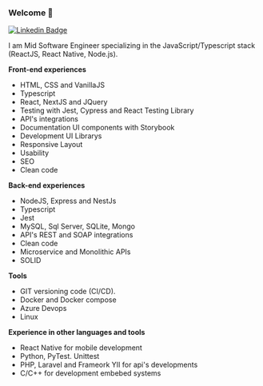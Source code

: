 ### Welcome 👋

[![Linkedin Badge](https://img.shields.io/badge/-LinkedIn-blue?style=flat-square&logo=Linkedin&logoColor=white&link=https://www.linkedin.com/in/igor-targino/)](https://www.linkedin.com/in/igor-targino/)

I am Mid Software Engineer specializing in the JavaScript/Typescript stack (ReactJS, React Native, Node.js).

**Front-end experiences**
- HTML, CSS and VanillaJS
- Typescript
- React, NextJS and JQuery
- Testing with Jest, Cypress and React Testing Library
- API's integrations
- Documentation UI components with Storybook
- Development UI Librarys
- Responsive Layout
- Usability
- SEO
- Clean code

**Back-end experiences**
- NodeJS, Express and NestJs
- Typescript
- Jest
- MySQL, Sql Server, SQLite, Mongo
- API's REST and SOAP integrations
- Clean code
- Microservice and Monolithic APIs
- SOLID

**Tools**
- GIT versioning code (CI/CD).
- Docker and Docker compose
- Azure Devops
- Linux

**Experience in other languages and tools**
- React Native for mobile development
- Python, PyTest. Unittest
- PHP, Laravel and Frameork YII for api's developments
- C/C++ for development embebed systems
